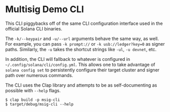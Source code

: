 # Multisig Demo CLI

This CLI piggybacks off of the same CLI configuration interface
used in the official Solana CLI binaries.

The `-k/--keypair` and `-u/--url` arguments behave the same way, as well.
For example, you can pass `-k prompt://` or `-k usb://ledger?key=0` as signer paths.
Similarly, the `-u` takes the shortcut strings like `-ul`, `-u devnet`, etc.

In addition, the CLI will fallback to whatever is configured in `~/.config/solana/cli/config.yml`.
This allows one to take advantage of `solana config set` to persistently configure
their target cluster and signer path over numerous commands.

The CLI uses the Clap library and attempts to be as self-documenting
as possible with `--help` flags.

```
$ clap build -p msig-cli
$ target/debug/msig-cli --help
```
